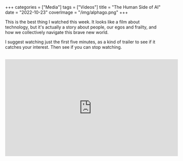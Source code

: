 +++
categories = ["Media"]
tags = ["Videos"]
title = "The Human Side of AI"
date = "2022-10-23"
coverImage = "/img/alphago.png"
+++

This is the best thing I watched this week. It looks like a film about technology, but it's actually a story about people, our egos and frailty, and how we collectively navigate this brave new world. 

<!--more-->

I suggest watching just the first five minutes, as a kind of trailer to see if it catches your interest. Then see if you can stop watching.

<br>

<iframe width="560" height="315" src="https://www.youtube.com/embed/WXuK6gekU1Y" title="YouTube video player" frameborder="0" allow="accelerometer; autoplay; clipboard-write; encrypted-media; gyroscope; picture-in-picture" allowfullscreen></iframe>
